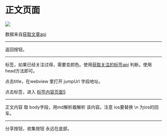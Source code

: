 # 正文页面

![](http://wx3.sinaimg.cn/mw690/625e5890ly1fed16wlynsj216o1kwh4y.jpg)

数据来自[获取文章api](https://github.com/zhangshanhai/readthis-api/blob/master/doc/articles.md#%E8%8E%B7%E5%8F%96%E6%96%87%E7%AB%A0)

----
返回按钮。
 
----

标签，如果已经关注过得，需要变颜色。使用[获取关注的标签api](https://github.com/zhangshanhai/readthis-api/blob/master/doc/users.md#%E8%8E%B7%E5%8F%96%E5%85%B3%E6%B3%A8%E7%9A%84%E6%A0%87%E7%AD%BE)  判断。使用head方法即可。

点击title，在webview 里打开 jumpUrl 字段地址。

点击标签，进入  [标签内容页面5](https://github.com/zhangshanhai/readthis-web/blob/master/pm/5.md)

----


正文内容 取 body字段，用md解析器解析 该内容。注意 ios要替换 \n 为ios的回车。

---

分享按钮，收集按钮 永远在底部。


